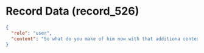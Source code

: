 # Record Data (record_526)

```json
{
  "role": "user",
  "content": "So what do you make of him now with that additiona context - anything changed?"
}
```
